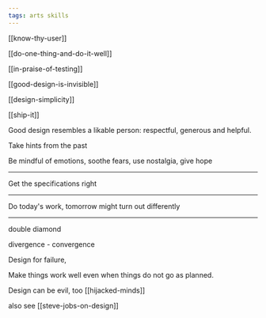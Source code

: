 ```yaml
---
tags: arts skills
--- 
```

  

[[know-thy-user]]

[[do-one-thing-and-do-it-well]]

[[in-praise-of-testing]]

[[good-design-is-invisible]]

[[design-simplicity]]

[[ship-it]]



Good design resembles a likable person: respectful, generous and helpful.

Take hints from the past

Be mindful of emotions, soothe fears, use nostalgia, give hope 

---

Get the specifications right


---

Do today's work, tomorrow might turn out differently  

---

double diamond 

divergence - convergence

Design for failure,

Make things work well even when things do not go as planned.

Design can be evil, too [[hijacked-minds]]

also see [[steve-jobs-on-design]]



